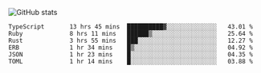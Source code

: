 ![GitHub stats](https://github-readme-stats.vercel.app/api?username=ksk001100&show_icons=true&theme=tokyonight)

<!--START_SECTION:waka-->

```text
TypeScript       13 hrs 45 mins  ██████████▓░░░░░░░░░░░░░░   43.01 %
Ruby             8 hrs 11 mins   ██████▒░░░░░░░░░░░░░░░░░░   25.64 %
Rust             3 hrs 55 mins   ███░░░░░░░░░░░░░░░░░░░░░░   12.27 %
ERB              1 hr 34 mins    █▒░░░░░░░░░░░░░░░░░░░░░░░   04.92 %
JSON             1 hr 23 mins    █░░░░░░░░░░░░░░░░░░░░░░░░   04.35 %
TOML             1 hr 14 mins    █░░░░░░░░░░░░░░░░░░░░░░░░   03.88 %
```

<!--END_SECTION:waka-->
